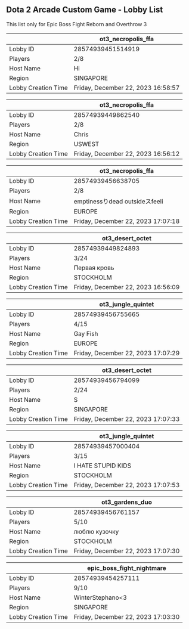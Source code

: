 ## Dota 2 Arcade Custom Game - Lobby List

This list only for Epic Boss Fight Reborn and Overthrow 3

|  | ot3_necropolis_ffa |
| ------ | ------ |
| Lobby ID | 28574939451514919 |
| Players | 2/8 |
| Host Name | Hi |
| Region | SINGAPORE |
| Lobby Creation Time | Friday, December 22, 2023 16:58:57 |


|  | ot3_necropolis_ffa |
| ------ | ------ |
| Lobby ID | 28574939449862540 |
| Players | 2/8 |
| Host Name | Chris |
| Region | USWEST |
| Lobby Creation Time | Friday, December 22, 2023 16:56:12 |


|  | ot3_necropolis_ffa |
| ------ | ------ |
| Lobby ID | 28574939456638705 |
| Players | 2/8 |
| Host Name | emptinessりdead outsideスfeeli |
| Region | EUROPE |
| Lobby Creation Time | Friday, December 22, 2023 17:07:18 |


|  | ot3_desert_octet |
| ------ | ------ |
| Lobby ID | 28574939449824893 |
| Players | 3/24 |
| Host Name | Первая кровь |
| Region | STOCKHOLM |
| Lobby Creation Time | Friday, December 22, 2023 16:56:09 |


|  | ot3_jungle_quintet |
| ------ | ------ |
| Lobby ID | 28574939456755665 |
| Players | 4/15 |
| Host Name | Gay Fish |
| Region | EUROPE |
| Lobby Creation Time | Friday, December 22, 2023 17:07:29 |


|  | ot3_desert_octet |
| ------ | ------ |
| Lobby ID | 28574939456794099 |
| Players | 2/24 |
| Host Name | S |
| Region | SINGAPORE |
| Lobby Creation Time | Friday, December 22, 2023 17:07:33 |


|  | ot3_jungle_quintet |
| ------ | ------ |
| Lobby ID | 28574939457000404 |
| Players | 3/15 |
| Host Name | I HATE STUPID KIDS |
| Region | STOCKHOLM |
| Lobby Creation Time | Friday, December 22, 2023 17:07:53 |


|  | ot3_gardens_duo |
| ------ | ------ |
| Lobby ID | 28574939456761157 |
| Players | 5/10 |
| Host Name | люблю кузочку |
| Region | STOCKHOLM |
| Lobby Creation Time | Friday, December 22, 2023 17:07:30 |


|  | epic_boss_fight_nightmare |
| ------ | ------ |
| Lobby ID | 28574939454257111 |
| Players | 9/10 |
| Host Name | WinterStephano<3 |
| Region | SINGAPORE |
| Lobby Creation Time | Friday, December 22, 2023 17:03:30 |


